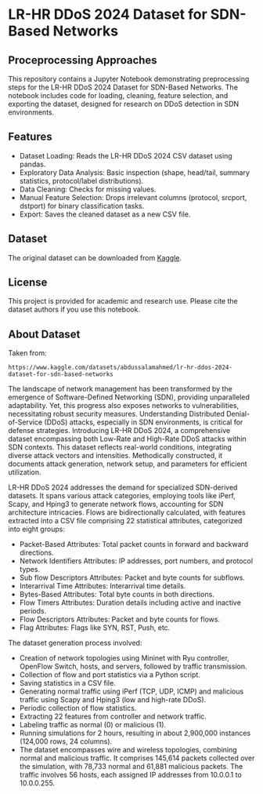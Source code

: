 # LR-HR DDoS 2024 Dataset for SDN-Based Networks
## Proceprocessing Approaches

This repository contains a Jupyter Notebook demonstrating preprocessing steps for the LR-HR DDoS 2024 Dataset for SDN-Based Networks. The notebook includes code for loading, cleaning, feature selection, and exporting the dataset, designed for research on DDoS detection in SDN environments.

## Features
- Dataset Loading: Reads the LR-HR DDoS 2024 CSV dataset using pandas.
- Exploratory Data Analysis: Basic inspection (shape, head/tail, summary statistics, protocol/label distributions).
- Data Cleaning: Checks for missing values.
- Manual Feature Selection: Drops irrelevant columns (protocol, srcport, dstport) for binary classification tasks.
- Export: Saves the cleaned dataset as a new CSV file.

## Dataset
The original dataset can be downloaded from [Kaggle](https://www.kaggle.com/datasets/abdussalamahmed/lr-hr-ddos-2024-dataset-for-sdn-based-networks).

## License
This project is provided for academic and research use. Please cite the dataset authors if you use this notebook.

## About Dataset

Taken from:
```
https://www.kaggle.com/datasets/abdussalamahmed/lr-hr-ddos-2024-dataset-for-sdn-based-networks
```

The landscape of network management has been transformed by the emergence of Software-Defined Networking (SDN), providing unparalleled adaptability. Yet, this progress also exposes networks to vulnerabilities, necessitating robust security measures. Understanding Distributed Denial-of-Service (DDoS) attacks, especially in SDN environments, is critical for defense strategies. Introducing LR-HR DDoS 2024, a comprehensive dataset encompassing both Low-Rate and High-Rate DDoS attacks within SDN contexts. This dataset reflects real-world conditions, integrating diverse attack vectors and intensities. Methodically constructed, it documents attack generation, network setup, and parameters for efficient utilization.

LR-HR DDoS 2024 addresses the demand for specialized SDN-derived datasets. It spans various attack categories, employing tools like iPerf, Scapy, and Hping3 to generate network flows, accounting for SDN architecture intricacies. Flows are bidirectionally calculated, with features extracted into a CSV file comprising 22 statistical attributes, categorized into eight groups:

- Packet-Based Attributes: Total packet counts in forward and backward directions.
- Network Identifiers Attributes: IP addresses, port numbers, and protocol types.
- Sub flow Descriptors Attributes: Packet and byte counts for subflows.
- Interarrival Time Attributes: Interarrival time details.
- Bytes-Based Attributes: Total byte counts in both directions.
- Flow Timers Attributes: Duration details including active and inactive periods.
- Flow Descriptors Attributes: Packet and byte counts for flows.
- Flag Attributes: Flags like SYN, RST, Push, etc.

The dataset generation process involved:

- Creation of network topologies using Mininet with Ryu controller, OpenFlow Switch, hosts, and servers, followed by traffic transmission.
- Collection of flow and port statistics via a Python script.
- Saving statistics in a CSV file.
- Generating normal traffic using iPerf (TCP, UDP, ICMP) and malicious traffic using Scapy and Hping3 (low and high-rate DDoS).
- Periodic collection of flow statistics.
- Extracting 22 features from controller and network traffic.
- Labeling traffic as normal (0) or malicious (1).
- Running simulations for 2 hours, resulting in about 2,900,000 instances (124,000 rows, 24 columns).
- The dataset encompasses wire and wireless topologies, combining normal and malicious traffic. It comprises 145,614 packets collected over the simulation, with 78,733 normal and 61,881 malicious packets. The traffic involves 56 hosts, each assigned IP addresses from 10.0.0.1 to 10.0.0.255.
